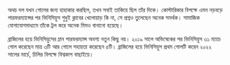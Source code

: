 অথচ দল যখন গোলের জন্য হাহাকার করছিল, তখন সবাই তাকিয়ে ছিল তাঁর দিকে। কোস্টারিকার বিপক্ষে এমন নড়বড়ে পারফরম্যান্সের পর ভিনিসিয়ুস শুধুই ক্লাবের খেলোয়াড় কি না, সে প্রশ্নও তুলেছেন অনেক সমর্থক। সামাজিক যোগাযোগমাধ্যমে তাঁকে ট্রল করে অনেক মিমও বানানো হয়েছে।

ব্রাজিলের হয়ে ভিনিসিয়ুসের ম্লান পারফরম্যান্স অবশ্য নতুন কিছু নয়। ২০১৯ সালে অভিষেকের পর ভিনিসিয়ুস ৩১ ম্যাচে গোল করেছেন মাত্র ৩টি আর গোলে সহায়তা করেছেন ৫টি। ব্রাজিলের হয়ে ভিনিসিয়ুস প্রথম গোলটি করেন ২০২২ সালের মার্চে, চিলির বিপক্ষে বিশ্বকাপ বাছাইয়ে।

